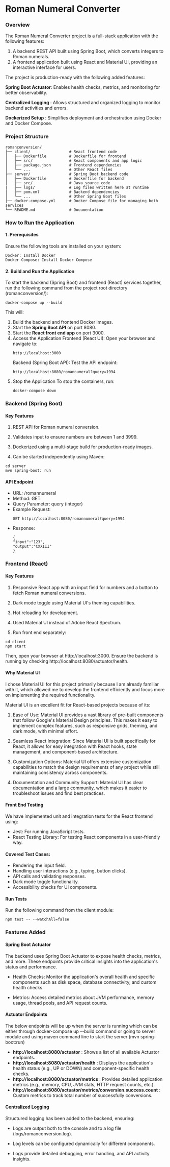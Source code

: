 # Roman Numeral Converter
### Overview

The Roman Numeral Converter project is a full-stack application with the following features:

1. A backend REST API built using Spring Boot, which converts integers to Roman numerals.
2. A frontend application built using React and Material UI, providing an interactive interface for users.

The project is production-ready with the following added features:

**Spring Boot Actuator**: Enables health checks, metrics, and monitoring for better observability.

**Centralized Logging** : Allows structured and organized logging to monitor backend activities and errors.

**Dockerized Setup** : Simplifies deployment and orchestration using Docker and Docker Compose.


### Project Structure

```
romanconversion/
├── client/                 # React frontend code
│   ├── Dockerfile          # Dockerfile for frontend
│   ├── src/                # React components and app logic
│   ├── package.json        # Frontend dependencies
│   └── ...                 # Other React files
├── server/                 # Spring Boot backend code
│   ├── Dockerfile          # Dockerfile for backend
│   ├── src/                # Java source code
|   ├── logs/               # Log files written here at runtime
│   ├── pom.xml             # Backend dependencies
│   └── ...                 # Other Spring Boot files
├── docker-compose.yml      # Docker Compose file for managing both services
└── README.md               # Documentation
```

### How to Run the Application

#### 1. Prerequisites
   Ensure the following tools are installed on your system:

```
Docker: Install Docker 
Docker Compose: Install Docker Compose
 ```

#### 2. Build and Run the Application
   To start the backend (Spring Boot) and frontend (React) services together, run the following command from the project root directory (romanconversion/):

```
docker-compose up --build
```
This will:

1. Build the backend and frontend Docker images.
2. Start the **Spring Boot API** on port 8080.
3. Start the **React front end app** on port 3000.
4. Access the Application
   Frontend (React UI): Open your browser and navigate to:
    ```
    http://localhost:3000
    ```
   Backend (Spring Boot API): Test the API endpoint:
    ```
    http://localhost:8080/romannumeral?query=1994
    ```
5. Stop the Application
   To stop the containers, run:
    ```
    docker-compose down
    ```
### Backend (Spring Boot)
#### Key Features

1. REST API for Roman numeral conversion.

2. Validates input to ensure numbers are between 1 and 3999.

3. Dockerized using a multi-stage build for production-ready images.
4. Can be started independently using Maven:

```
cd server
mvn spring-boot: run
```


#### API Endpoint

* URL: /romannumeral
* Method: GET
* Query Parameter: query (integer)
* Example Request:
    ```
    GET http://localhost:8080/romannumeral?query=1994
    ```
* Response:
    ```
   {
  "input":"123",
  "output":"CXXIII"
  }
    ```
  
### Frontend (React)
#### Key Features

1. Responsive React app with an input field for numbers and a button to fetch Roman numeral conversions.

2. Dark mode toggle using Material UI's theming capabilities.

3. Hot reloading for development.

4. Used Material UI instead of Adobe React Spectrum.
5. Run front end separately:

```
cd client
npm start

```

Then, open your browser at http://localhost:3000.
Ensure the backend is running by checking http://localhost:8080/actuator/health.

#### Why Material UI

I chose Material UI for this project primarily because I am already familiar with it, which allowed me to develop the frontend efficiently and focus more on implementing the required functionality.

Material UI is an excellent fit for React-based projects because of its:

1. Ease of Use: Material UI provides a vast library of pre-built components that follow Google's Material Design principles. This makes it easy to implement complex features, such as responsive grids, theming, and dark mode, with minimal effort.

2. Seamless React Integration: Since Material UI is built specifically for React, it allows for easy integration with React hooks, state management, and component-based architecture.

3. Customization Options: Material UI offers extensive customization capabilities to match the design requirements of any project while still maintaining consistency across components.

4. Documentation and Community Support: Material UI has clear documentation and a large community, which makes it easier to troubleshoot issues and find best practices.

#### Front End Testing

We have implemented unit and integration tests for the React frontend using:

* Jest: For running JavaScript tests.
* React Testing Library: For testing React components in a user-friendly way.

#### Covered Test Cases:

* Rendering the input field.
* Handling user interactions (e.g., typing, button clicks).
* API calls and validating responses.
* Dark mode toggle functionality.
* Accessibility checks for UI components.

#### Run Tests

Run the following command from the client module:

`npm test -- --watchAll=false`

### Features Added

#### Spring Boot Actuator

The backend uses Spring Boot Actuator to expose health checks, metrics, and more. 
These endpoints provide critical insights into the application's status and performance.

* Health Checks: Monitor the application's overall health and specific components such as disk space, database connectivity, and custom health checks.

* Metrics: Access detailed metrics about JVM performance, memory usage, thread pools, and API request counts.

#### Actuator Endpoints

The below endpoints will be up when the server is running which can be either 
through docker-compose up --build command or going to server module and using maven command line
to start the server (mvn spring-boot:run)

* **http://localhost:8080/actuator** : Shows a list of all available Actuator endpoints.
* **http://localhost:8080/actuator/health** : Displays the application's health status (e.g., UP or DOWN) and component-specific health checks.
* **http://localhost:8080/actuator/metrics** : Provides detailed application metrics (e.g., memory, CPU, JVM stats, HTTP request counts, etc.).
* **http://localhost:8080/actuator/metrics/conversion.success.count** : Custom metrics to track total number of successfully conversions.

#### Centralized Logging

Structured logging has been added to the backend, ensuring:

* Logs are output both to the console and to a log file (logs/romanconversion.log).

* Log levels can be configured dynamically for different components.

* Logs provide detailed debugging, error handling, and API activity insights.









